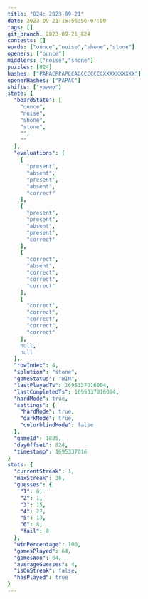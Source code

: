 ```yaml
---
title: "824: 2023-09-21"
date: 2023-09-21T15:56:56-07:00
tags: []
git_branch: 2023-09-21_824
contests: []
words: ["ounce","noise","shone","stone"]
openers: ["ounce"]
middlers: ["noise","shone"]
puzzles: [824]
hashes: ["PAPACPPAPCCACCCCCCCCXXXXXXXXXX"]
openerHashes: ["PAPAC"]
shifts: ["yawwo"]
state: {
  "boardState": [
    "ounce",
    "noise",
    "shone",
    "stone",
    "",
    ""
  ],
  "evaluations": [
    [
      "present",
      "absent",
      "present",
      "absent",
      "correct"
    ],
    [
      "present",
      "present",
      "absent",
      "present",
      "correct"
    ],
    [
      "correct",
      "absent",
      "correct",
      "correct",
      "correct"
    ],
    [
      "correct",
      "correct",
      "correct",
      "correct",
      "correct"
    ],
    null,
    null
  ],
  "rowIndex": 4,
  "solution": "stone",
  "gameStatus": "WIN",
  "lastPlayedTs": 1695337016094,
  "lastCompletedTs": 1695337016094,
  "hardMode": true,
  "settings": {
    "hardMode": true,
    "darkMode": true,
    "colorblindMode": false
  },
  "gameId": 1885,
  "dayOffset": 824,
  "timestamp": 1695337016
}
stats: {
  "currentStreak": 1,
  "maxStreak": 36,
  "guesses": {
    "1": 0,
    "2": 1,
    "3": 15,
    "4": 27,
    "5": 13,
    "6": 8,
    "fail": 0
  },
  "winPercentage": 100,
  "gamesPlayed": 64,
  "gamesWon": 64,
  "averageGuesses": 4,
  "isOnStreak": false,
  "hasPlayed": true
}
---
```

<!-- more -->
